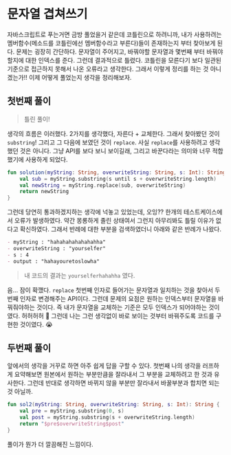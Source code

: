 # 문자열 겹쳐쓰기

자바스크립트로 푸는거면 금방 풀었을거 같은데 코틀린으로 하려니까, 내가 사용하려는 멤버함수(메소드를 코틀린에선 멤버함수라고 부른다)들이 존재하는지 부터 찾아보게 된다.
문제는 굉장히 간단하다. 문자열이 주어지고, 바꿔야할 문자열과 몇번째 부터 바꿔야할지에 대한 인덱스를 준다. 그런데 결과적으로 틀렸다. 코틀린을 모른다기 보다 일관된 기준으로 접근하지 못해서 나온 오류라고 생각한다.
그래서 이렇게 정리를 하는 것 아니겠는가!! 이제 어떻게 풀었는지 생각을 정리해보자.

## 첫번째 풀이

> 틀린 풀이!

생각의 흐름은 이러했다. 2가지를 생각했다, 자른다 + 교체한다. 그래서 찾아봤던 것이 `substring`! 그리고 그 다음에 보였던 것이 `replace`. 사실 `replace`를 사용하려고 생각했던 것은
아니다. 그냥 API를 보다 보니 보이길래, 그리고 바꾼다라는 의미와 너무 적합했기에 사용하게 되었다.

```kotlin
fun solution(myString: String, overwriteString: String, s: Int): String {
    val sub = myString.substring(s until s + overwriteString.length)
    val newString = myString.replace(sub, overwriteString)
    return newString
}
```

그런데 당연히 통과하겠지하는 생각에 넉놓고 있었는데, 오잉?? 한개의 테스트케이스에서 오류가 발생하였다. 약간 몽롱하게 졸린 상태여서 그런지 아무리봐도 틀릴 이유가 없다고 확신하였다. 그래서 반례에 대한 부분을
검색하였더니 아래와 같은 반례가 나왔다.

```md
- myString : "hahahahahahahahha"
- overwriteString : "yourselfer"
- s : 4
- output : "hahayouretoslowha"
```

> 내 코드의 결과는 `yourselferhahahha` 였다.

음... 잠이 확깼다.  `replace` 첫번째 인자로 들어가는 문자열과 일치하는 것을 찾아서 두번째 인자로 변경해주는 API이다. 그런데 문제의 요점은 원하는 인덱스부터 문자열을 바꿔줘야하는 것이다. 즉 내가
문자열을 교체하는 기준은 모두 인덱스가 되어야하는 것이였다. 허허허허 🫠 그런데 나는 그런 생각없이 바로 보이는 것부터 바꿔주도록 코드를 구현한 것이였다. 😭

## 두번째 풀이

앞에서의 생각을 거꾸로 하면 아주 쉽게 답을 구할 수 있다. 첫번째 나의 생각을 러프하게 요약해보면 원본에서 원하는 부분만큼을 잘라내서 그 부분을 교체하려고 한 것과 유사한다. 그런데 반대로 생각하면 바뀌지 않을
부분만 잘라내서 바꿀부분과 합치면 되는 것 아닐까.

```kotlin
fun sol2(myString: String, overwriteString: String, s: Int): String {
    val pre = myString.substring(0, s)
    val post = myString.substring(s + overwriteString.length)
    return "$pre$overwriteString$post"
}
```

풀이가 뭔가 더 깔끔해진 느낌이다. 





